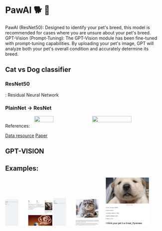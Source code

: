 # PawAI 🐕 🐾

PawAI (ResNet50): Designed to identify your pet's breed, this model is recommended for cases where you are unsure about your pet's breed.
GPT-Vision (Prompt-Tuning): The GPT-Vision module has been fine-tuned with prompt-tuning capabilities. By uploading your pet's image, GPT will analyze both your pet's overall condition and accurately determine its breed.
## Cat vs Dog classifier

### ResNet50
: Residual Neural Network

### PlainNet &rightarrow; ResNet
<div align = "center">
<img src="http://incredible.ai/assets/images/resnet_plain.png", width="35%", height="35%"/>
<img src="https://upload.wikimedia.org/wikipedia/commons/b/ba/ResBlock.png", width="50%", height="50%"/>
</div>
References:

[Data resource](https://www.tensorflow.org/datasets/catalog/cats_vs_dogs)
[Paper](https://arxiv.org/pdf/1409.1556.pdf)
## GPT-VISION
## Examples: 
<div>
<img src="images/2.png" width="30%" height="30%"/>
<img src="images/3.png" width="30%" height="30%"/>
<img src="images/4.png" width="30%" height="30%"/>
</div>
